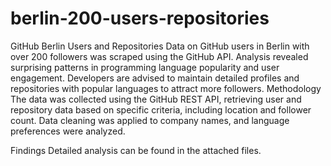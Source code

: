 # berlin-200-users-repositories
GitHub Berlin Users and Repositories
Data on GitHub users in Berlin with over 200 followers was scraped using the GitHub API.
Analysis revealed surprising patterns in programming language popularity and user engagement.
Developers are advised to maintain detailed profiles and repositories with popular languages to attract more followers.
Methodology
The data was collected using the GitHub REST API, retrieving user and repository data based on specific criteria, including location and follower count. Data cleaning was applied to company names, and language preferences were analyzed.

Findings
Detailed analysis can be found in the attached files.
